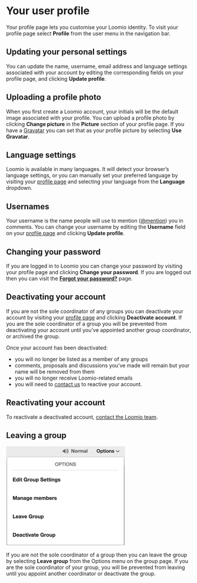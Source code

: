 # Your user profile

Your profile page lets you customise your Loomio identity. To visit your profile page select **Profile** from the user menu in the navigation bar.

## Updating your personal settings
You can update the name, username, email address and language settings associated with your account by editing the corresponding fields on your profile page, and clicking **Update profile**.

## Uploading a profile photo
When you first create a Loomio account, your initials will be the default image associated with your profile. You can upload a profile photo by clicking **Change picture** in the **Picture** section of your profile page. If you have a [Gravatar](https://en.gravatar.com/) you can set that as your profile picture by selecting **Use Gravatar**.

## Language settings
Loomio is available in many languages. It will detect your browser’s language settings, or you can manually set your preferred language by visiting your [profile page](#your-user-profile) and selecting your language from the **Language** dropdown.

## Usernames
Your username is the name people will use to mention ([@mention](comments.html#-mentioning-group-members)) you in comments. You can change your username by editing the **Username** field on your [profile page](#your-user-profile) and clicking **Update profile**.

## Changing your password
If you are logged in to Loomio you can change your password by visiting your profile page and clicking **Change your password**. If you are logged out then you can visit the [**Forgot your password?**](https://www.loomio.org/users/password/new) page.

## Deactivating your account
If you are not the sole coordinator of any groups you can deactivate your account by visiting your [profile page](#your-user-profile) and clicking **Deactivate account**. If you are the sole coordinator of a group you will be prevented from deactivating your account until you’ve appointed another group coordinator, or archived the group.

Once your account has been deactivated:

* you will no longer be listed as a member of any groups
* comments, proposals and discussions you’ve made will remain but your name will be removed from them
* you will no longer receive Loomio-related emails
* you will need to [contact us](https://loomio.org/contact) to reactive your account.

## Reactivating your account
To reactivate a deactivated account, [contact the Loomio team](https://loomio.org/contact).

## Leaving a group

<img class="screenshot" alt="Group options dropdown" src="options dropdown.png" />

If you are not the sole coordinator of a group then you can leave the group by selecting **Leave group** from the Options menu on the group page. If you are the sole coordinator of your group, you will be prevented from leaving until you appoint another coordinator or deactivate the group.